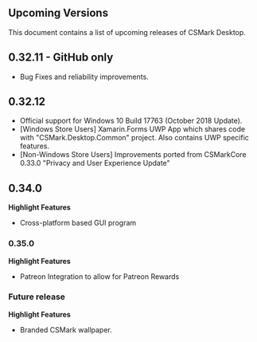 ## Upcoming Versions
This document contains a list of upcoming releases of CSMark Desktop.

## 0.32.11 - GitHub only
* Bug Fixes and reliability improvements.

## 0.32.12
* Official support for Windows 10 Build 17763 (October 2018 Update).
* [Windows Store Users] Xamarin.Forms UWP App which shares code with "CSMark.Desktop.Common" project. Also contains UWP specific features.
* [Non-Windows Store Users] Improvements ported from CSMarkCore 0.33.0 "Privacy and User Experience Update"

## 0.34.0
**Highlight Features**
* Cross-platform based GUI program

### 0.35.0
**Highlight Features**
* Patreon Integration to allow for Patreon Rewards

### Future release
**Highlight Features**
* Branded CSMark wallpaper.
